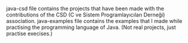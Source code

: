 java-csd file contains the projects that have been made with the contributions of the CSD (C ve Sistem Programlayıcıları Derneği) association.
java-examples file contains the examples that I made while practising the programming language of Java. (Not real projects, just practise execises.)
